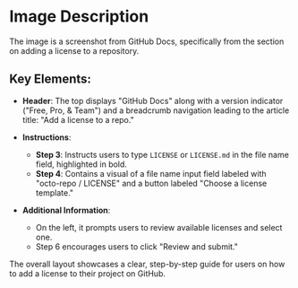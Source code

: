 # Image Description

The image is a screenshot from GitHub Docs, specifically from the section on adding a license to a repository. 

## Key Elements:

- **Header**: The top displays "GitHub Docs" along with a version indicator ("Free, Pro, & Team") and a breadcrumb navigation leading to the article title: "Add a license to a repo."
  
- **Instructions**:
  - **Step 3**: Instructs users to type `LICENSE` or `LICENSE.md` in the file name field, highlighted in bold.
  - **Step 4**: Contains a visual of a file name input field labeled with "octo-repo / LICENSE" and a button labeled "Choose a license template."
  
- **Additional Information**: 
  - On the left, it prompts users to review available licenses and select one.
  - Step 6 encourages users to click "Review and submit."

The overall layout showcases a clear, step-by-step guide for users on how to add a license to their project on GitHub.